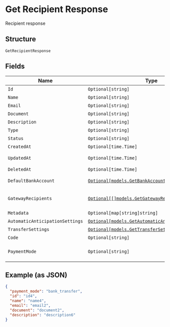 
# Get Recipient Response

Recipient response

## Structure

`GetRecipientResponse`

## Fields

| Name | Type | Tags | Description |
|  --- | --- | --- | --- |
| `Id` | `Optional[string]` | Optional | Id |
| `Name` | `Optional[string]` | Optional | Name |
| `Email` | `Optional[string]` | Optional | Email |
| `Document` | `Optional[string]` | Optional | Document |
| `Description` | `Optional[string]` | Optional | Description |
| `Type` | `Optional[string]` | Optional | Type |
| `Status` | `Optional[string]` | Optional | Status |
| `CreatedAt` | `Optional[time.Time]` | Optional | Creation date |
| `UpdatedAt` | `Optional[time.Time]` | Optional | Last update date |
| `DeletedAt` | `Optional[time.Time]` | Optional | Deletion date |
| `DefaultBankAccount` | [`Optional[models.GetBankAccountResponse]`](../../doc/models/get-bank-account-response.md) | Optional | Default bank account |
| `GatewayRecipients` | [`Optional[[]models.GetGatewayRecipientResponse]`](../../doc/models/get-gateway-recipient-response.md) | Optional | Info about the recipient on the gateway |
| `Metadata` | `Optional[map[string]string]` | Optional | Metadata |
| `AutomaticAnticipationSettings` | [`Optional[models.GetAutomaticAnticipationResponse]`](../../doc/models/get-automatic-anticipation-response.md) | Optional | - |
| `TransferSettings` | [`Optional[models.GetTransferSettingsResponse]`](../../doc/models/get-transfer-settings-response.md) | Optional | - |
| `Code` | `Optional[string]` | Optional | Recipient code |
| `PaymentMode` | `Optional[string]` | Optional | Payment mode<br>**Default**: `"bank_transfer"` |

## Example (as JSON)

```json
{
  "payment_mode": "bank_transfer",
  "id": "id4",
  "name": "name4",
  "email": "email2",
  "document": "document2",
  "description": "description6"
}
```

